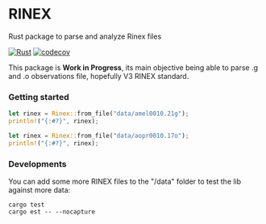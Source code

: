# RINEX 
Rust package to parse and analyze Rinex files


[![Rust](https://github.com/gwbres/rinex/actions/workflows/rust.yml/badge.svg)](https://github.com/gwbres/rinex/actions/workflows/rust.yml)
[![codecov](https://codecov.io/gh/gwbres/rinex/branch/main/graph/badge.svg)](https://codecov.io/gh/gwbres/rinex)

This package is **Work in Progress**, its main objective being
able to parse .g and .o observations file, hopefully V3 RINEX standard.

### Getting started

```rust
let rinex = Rinex::from_file("data/amel0010.21g");
println!("{:#?}", rinex);

let rinex = Rinex::from_file("data/aopr0010.17o");
println!("{:#?}", rinex);
```

### Developments

You can add some more RINEX files to the "/data" folder
to test the lib against more data:

```shell
cargo test
cargo est -- --nocapture
```
